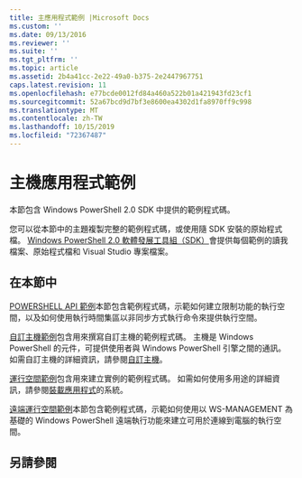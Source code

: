 ```yaml
---
title: 主應用程式範例 |Microsoft Docs
ms.custom: ''
ms.date: 09/13/2016
ms.reviewer: ''
ms.suite: ''
ms.tgt_pltfrm: ''
ms.topic: article
ms.assetid: 2b4a41cc-2e22-49a0-b375-2e2447967751
caps.latest.revision: 11
ms.openlocfilehash: e77bcde0012fd84a460a522b01a421943fd23cf1
ms.sourcegitcommit: 52a67bcd9d7bf3e8600ea4302d1fa8970ff9c998
ms.translationtype: MT
ms.contentlocale: zh-TW
ms.lasthandoff: 10/15/2019
ms.locfileid: "72367487"
---
```

# <a name="host-application-samples"></a>主機應用程式範例

本節包含 Windows PowerShell 2.0 SDK 中提供的範例程式碼。

 您可以從本節中的主題複製完整的範例程式碼，或使用隨 SDK 安裝的原始程式檔。 [Windows PowerShell 2.0 軟體發展工具組（SDK）](https://www.microsoft.com/en-us/download/details.aspx?id=2560)會提供每個範例的讀我檔案、原始程式檔和 Visual Studio 專案檔案。

## <a name="in-this-section"></a>在本節中

 [POWERSHELL API 範例](./windows-powershell-api-samples.md)本節包含範例程式碼，示範如何建立限制功能的執行空間，以及如何使用執行時間集區以非同步方式執行命令來提供執行空間。

 [自訂主機範例](./custom-host-samples.md)包含用來撰寫自訂主機的範例程式碼。 主機是 Windows PowerShell 的元件，可提供使用者與 Windows PowerShell 引擎之間的通訊。 如需自訂主機的詳細資訊，請參閱[自訂主機](https://msdn.microsoft.com/en-us/library/ee706563(v=vs.85).aspx)。

 [運行空間範例](./runspace-samples.md)包含用來建立實例的範例程式碼。 如需如何使用多用途的詳細資訊，請參閱[裝載應用程式](https://msdn.microsoft.com/en-us/library/ee706563(v=vs.85).aspx)的系統。

 [遠端運行空間範例](./remote-runspace-samples.md)本節包含範例程式碼，示範如何使用以 WS-MANAGEMENT 為基礎的 Windows PowerShell 遠端執行功能來建立可用於連線到電腦的執行空間。

## <a name="see-also"></a>另請參閱
